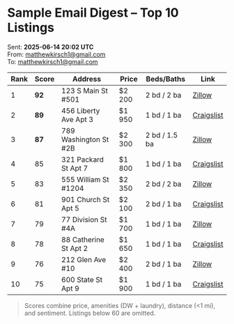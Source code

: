 # Sample Email Digest – Top 10 Listings

Sent: **2025-06-14 20:02 UTC**  
From: matthewkirsch1@gmail.com  
To: matthewkirsch1@gmail.com

| Rank | Score | Address | Price | Beds/Baths | Link |
|------|-------|---------|-------|-----------|------|
| 1 | **92** | 123 S Main St #501 | $2 200 | 2 bd / 2 ba | [Zillow](https://zillow.com/homedetails/123) |
| 2 | **89** | 456 Liberty Ave Apt 3 | $1 950 | 1 bd / 1 ba | [Craigslist](https://annarbor.craigslist.org/apa/456) |
| 3 | **87** | 789 Washington St #2B | $2 300 | 2 bd / 1.5 ba | [Zillow](https://zillow.com/homedetails/789) |
| 4 | 85 | 321 Packard St Apt 7 | $1 800 | 1 bd / 1 ba | [Craigslist](https://annarbor.craigslist.org/apa/321) |
| 5 | 83 | 555 William St #1204 | $2 350 | 2 bd / 2 ba | [Zillow](https://zillow.com/homedetails/555) |
| 6 | 81 | 901 Church St Apt 5 | $2 100 | 2 bd / 1 ba | [Craigslist](https://annarbor.craigslist.org/apa/901) |
| 7 | 79 | 77 Division St #4A | $1 700 | 1 bd / 1 ba | [Zillow](https://zillow.com/homedetails/77) |
| 8 | 78 | 88 Catherine St Apt 2 | $1 650 | 1 bd / 1 ba | [Craigslist](https://annarbor.craigslist.org/apa/88) |
| 9 | 76 | 212 Glen Ave #10 | $2 400 | 2 bd / 1 ba | [Zillow](https://zillow.com/homedetails/212) |
| 10 | 75 | 600 State St Apt 9 | $1 900 | 1 bd / 1 ba | [Craigslist](https://annarbor.craigslist.org/apa/600) |

> Scores combine price, amenities (DW + laundry), distance (<1 mi), and sentiment. Listings below 60 are omitted. 